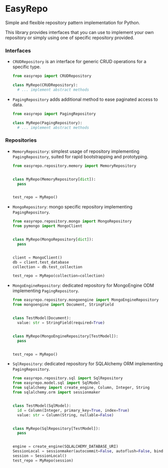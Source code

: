 # EasyRepo
Simple and flexible repository pattern implementation for Python.

This library provides interfaces that you can use to implement your own repository or simply using one of specific 
repository provided.

### Interfaces

- `CRUDRepository` is an interface for generic CRUD operations for a specific type.
  
  ```python
  from easyrepo import CRUDRepository
  
  class MyRepo(CRUDRepository):
    # ... implement abstract methods
  ```  
  
- `PagingRepository` adds additional method to ease paginated access to data.

  ```python
  from easyrepo import PagingRepository
  
  class MyRepo(PagingRepository):
    # ... implement abstract methods
  ```

### Repositories

- `MemoryRepository`: simplest usage of repository implementing `PagingRepository`, suited for rapid bootstrapping and prototyping.

  ```python
  from easyrepo.repository.memory import MemoryRepository
  
  
  class MyRepo(MemoryRepository[dict]):
    pass
  
  
  test_repo = MyRepo()
  ```
  
- `MongoRepository`: mongo specific repository implementing `PagingRepository`.

  ```python
  from easyrepo.repository.mongo import MongoRepository
  from pymongo import MongoClient
  
  
  class MyRepo(MongoRepository[dict]):
    pass
  
  
  client = MongoClient()
  db = client.test_database
  collection = db.test_collection
  
  test_repo = MyRepo(collection=collection)
  ```
  
- `MongoEngineRepository`: dedicated repository for MongoEngine ODM implementing `PagingRepository`.

  ```python
  from easyrepo.repository.mongoengine import MongoEngineRepository
  from mongoengine import Document, StringField
  
  
  class TestModel(Document):
    value: str = StringField(required=True)
  
  
  class MyRepo(MongoEngineRepository[TestModel]):
    pass
  
  
  test_repo = MyRepo()
  ```
  
- `SqlRepository`: dedicated repository for SQLAlchemy ORM implementing `PagingRepository`.

  ```python
  from easyrepo.repository.sql import SqlRepository
  from easyrepo.model.sql import SqlModel
  from sqlalchemy import create_engine, Column, Integer, String
  from sqlalchemy.orm import sessionmaker
  
  
  class TestModel(SqlModel):
    id = Column(Integer, primary_key=True, index=True)
    value: str = Column(String, nullable=False)
  
  
  class MyRepo(SqlRepository[TestModel]):
    pass
  
  
  engine = create_engine(SQLALCHEMY_DATABASE_URI)
  SessionLocal = sessionmaker(autocommit=False, autoflush=False, bind=engine)
  session = SessionLocal()
  test_repo = MyRepo(session)
  ```


